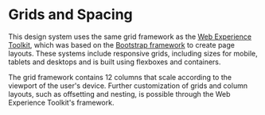 # Grids and Spacing

This design system uses the same grid framework as the [Web Experience Toolkit](http://wet-boew.github.io/wet-boew-styleguide/v4/design/grids-en.html), which was based on the [Bootstrap framework](https://getbootstrap.com/docs/4.0/layout/grid/#grid-options) to create page layouts. These systems include responsive grids, including sizes for mobile, tablets and desktops and is built using flexboxes and containers.

The grid framework contains 12 columns that scale according to the viewport of the user's device. Further customization of grids and column layouts, such as offsetting and nesting, is possible through the Web Experience Toolkit's framework. 

